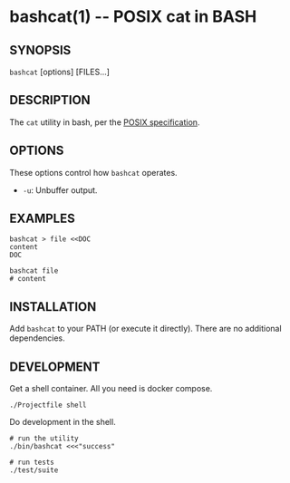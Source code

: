 bashcat(1) -- POSIX cat in BASH
================================================================

## SYNOPSIS

`bashcat` [options] [FILES...]

## DESCRIPTION

The `cat` utility in bash, per the [POSIX specification](http://pubs.opengroup.org/onlinepubs/000095399/utilities/cat.html).

## OPTIONS

These options control how `bashcat` operates.

* `-u`:
  Unbuffer output.

## EXAMPLES

```shell
bashcat > file <<DOC
content
DOC

bashcat file
# content
```

## INSTALLATION

Add `bashcat` to your PATH (or execute it directly). There are no additional dependencies.

## DEVELOPMENT

Get a shell container. All you need is docker compose.

```shell
./Projectfile shell
```

Do development in the shell.

```shell
# run the utility
./bin/bashcat <<<"success"

# run tests
./test/suite
```

